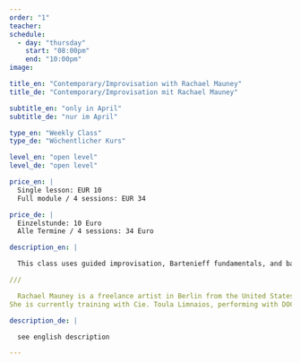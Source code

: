 ```yaml
---
order: "1"
teacher: 
schedule:
  - day: "thursday"
    start: "08:00pm"
    end: "10:00pm"
image: 

title_en: "Contemporary/Improvisation with Rachael Mauney"
title_de: "Contemporary/Improvisation mit Rachael Mauney"

subtitle_en: "only in April"
subtitle_de: "nur im April"

type_en: "Weekly Class"
type_de: "Wöchentlicher Kurs"

level_en: "open level"
level_de: "open level"

price_en: |
  Single lesson: EUR 10  
  Full module / 4 sessions: EUR 34  

price_de: |
  Einzelstunde: 10 Euro  
  Alle Termine / 4 sessions: 34 Euro  

description_en: |

  This class uses guided improvisation, Bartenieff fundamentals, and basic fitness to warm up the body in a way that is accessible to movers from all backgrounds. We will move from a place of zero to a place of everything using all the tools you have collected throughout the class. This class meets you in the place that you are and asks you to take ownership over your own body and movement experience. Come ready to sweat, move, and experiment with new concepts!

///  

  Rachael Mauney is a freelance artist in Berlin from the United States, where she worked in both Washington D.C. and Seattle. She spent four seasons with Company Danzante (2012-2016) and worked as a freelance artist with Tectonic Marrow Society, Khambatta Dance Company, Alice Gosti, Kyoko Ruch, Robert Priore, and Marcus J. Willis.
She is currently training with Cie. Toula Limnaios, performing with DOCK11's Video Project, Paulo Franco, and Andrea Hackl and is teaching at UrbanRaum and Lernzentrum Potsdam. 

description_de: |

  see english description

---
```

